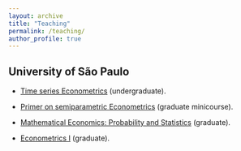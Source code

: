 ```yaml
---
layout: archive
title: "Teaching" 
permalink: /teaching/
author_profile: true
---
```


University of São Paulo
-----

* [Time series Econometrics](https://github.com/luisfantozzialvarez/Econometria-III) (undergraduate).

* [Primer on semiparametric Econometrics](https://github.com/luisfantozzialvarez/minicurso_semiparametrica) (graduate minicourse).

* [Mathematical Economics: Probability and Statistics](https://github.com/luisfantozzialvarez/probabilidade_estatistica) (graduate).

* [Econometrics I](https://github.com/luisfantozzialvarez/EAE6029) (graduate).




